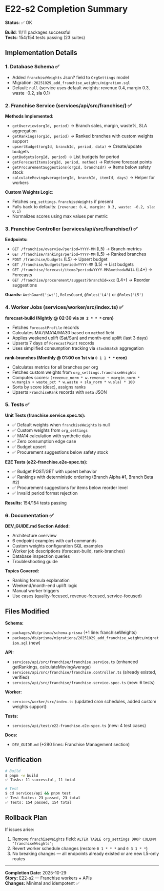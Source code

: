 # E22-s2 Completion Summary

**Status**: ✅ OK

**Build**: 11/11 packages successful  
**Tests**: 154/154 tests passing (23 suites)

## Implementation Details

### 1. Database Schema ✅
- Added `franchiseWeights` Json? field to `OrgSettings` model
- Migration: `20251029_add_franchise_weights/migration.sql`
- Default: `null` (service uses default weights: revenue 0.4, margin 0.3, waste -0.2, sla 0.1)

### 2. Franchise Service (services/api/src/franchise/) ✅

**Methods Implemented:**
- `getOverview(orgId, period)` → Branch sales, margin, waste%, SLA aggregation
- `getRankings(orgId, period)` → Ranked branches with custom weights support
- `upsertBudget(orgId, branchId, period, data)` → Create/update budgets
- `getBudgets(orgId, period)` → List budgets for period
- `getForecastItems(orgId, period, method)` → Retrieve forecast points
- `getProcurementSuggestions(orgId, branchId?)` → Items below safety stock
- `calculateMovingAverage(orgId, branchId, itemId, days)` → Helper for workers

**Custom Weights Logic:**
- Fetches `org_settings.franchiseWeights` if present
- Falls back to defaults: `{revenue: 0.4, margin: 0.3, waste: -0.2, sla: 0.1}`
- Normalizes scores using max values per metric

### 3. Franchise Controller (services/api/src/franchise/) ✅

**Endpoints:**
- `GET /franchise/overview?period=YYYY-MM` (L5) → Branch metrics
- `GET /franchise/rankings?period=YYYY-MM` (L5) → Ranked branches
- `POST /franchise/budgets` (L5) → Upsert budget
- `GET /franchise/budgets?period=YYYY-MM` (L5) → List budgets
- `GET /franchise/forecast/items?period=YYYY-MM&method=MA14` (L4+) → Forecasts
- `GET /franchise/procurement/suggest?branchId=xxx` (L4+) → Reorder suggestions

**Guards:** `AuthGuard('jwt')`, `RolesGuard`, `@Roles('L4')` or `@Roles('L5')`

### 4. Worker Jobs (services/worker/src/index.ts) ✅

**forecast-build (Nightly @ 02:30 via `30 2 * * *` cron)**
- Fetches `ForecastProfile` records
- Calculates MA7/MA14/MA30 based on `method` field
- Applies weekend uplift (Sat/Sun) and month-end uplift (last 3 days)
- Upserts 7 days of `ForecastPoint` records
- Uses simplified consumption tracking via `stockBatch` aggregation

**rank-branches (Monthly @ 01:00 on 1st via `0 1 1 * *` cron)**
- Calculates metrics for all branches per org
- Fetches custom weights from `org_settings.franchiseWeights`
- Computes scores: `(revenue_norm * w.revenue + margin_norm * w.margin + waste_pct * w.waste + sla_norm * w.sla) * 100`
- Sorts by score (desc), assigns ranks
- Upserts `FranchiseRank` records with `meta` JSON

### 5. Tests ✅

**Unit Tests (franchise.service.spec.ts):**
- ✅ Default weights when `franchiseWeights` is null
- ✅ Custom weights from `org_settings`
- ✅ MA14 calculation with synthetic data
- ✅ Zero consumption edge case
- ✅ Budget upsert
- ✅ Procurement suggestions below safety stock

**E2E Tests (e22-franchise.e2e-spec.ts):**
- ✅ Budget POST/GET with upsert behavior
- ✅ Rankings with deterministic ordering (Branch Alpha #1, Branch Beta #2)
- ✅ Procurement suggestions for items below reorder level
- ✅ Invalid period format rejection

**Results:** 154/154 tests passing

### 6. Documentation ✅

**DEV_GUIDE.md Section Added:**
- Architecture overview
- 6 endpoint examples with curl commands
- Custom weights configuration SQL examples
- Worker job descriptions (forecast-build, rank-branches)
- Database inspection queries
- Troubleshooting guide

**Topics Covered:**
- Ranking formula explanation
- Weekend/month-end uplift logic
- Manual worker triggers
- Use cases (quality-focused, revenue-focused, service-focused)

## Files Modified

**Schema:**
- `packages/db/prisma/schema.prisma` (+1 line: franchiseWeights)
- `packages/db/prisma/migrations/20251029_add_franchise_weights/migration.sql` (new)

**API:**
- `services/api/src/franchise/franchise.service.ts` (enhanced getRankings, calculateMovingAverage)
- `services/api/src/franchise/franchise.controller.ts` (already existed, verified)
- `services/api/src/franchise/franchise.service.spec.ts` (new: 6 tests)

**Worker:**
- `services/worker/src/index.ts` (updated cron schedules, added custom weights support)

**Tests:**
- `services/api/test/e22-franchise.e2e-spec.ts` (new: 4 test cases)

**Docs:**
- `DEV_GUIDE.md` (+280 lines: Franchise Management section)

## Verification

```bash
# Build
$ pnpm -w build
✅ Tasks: 11 successful, 11 total

# Test
$ cd services/api && pnpm test
✅ Test Suites: 23 passed, 23 total
✅ Tests: 154 passed, 154 total
```

## Rollback Plan

If issues arise:
1. Remove `franchiseWeights` field: `ALTER TABLE org_settings DROP COLUMN "franchiseWeights";`
2. Revert worker schedule changes (restore `0 1 * * *` and `0 3 1 * *`)
3. No breaking changes — all endpoints already existed or are new L5-only routes

---

**Completion Date:** 2025-10-29  
**Story:** E22-s2 — Franchise workers + APIs  
**Changes:** Minimal and idempotent ✅
